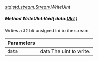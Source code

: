 _[std](../../modules/std/std-module.md):[std.stream](../../modules/std/std-stream.md).[Stream](../../modules/std/std-stream-stream.md).WriteUInt_
##### Method WriteUInt:Void( data:[UInt](../../modules/wonkey/wonkey-types-uint.md) )
Writes a 32 bit unsigned int to the stream.

| Parameters |    |
|:-----------|:---|
| `data` | data The uint to write. |
